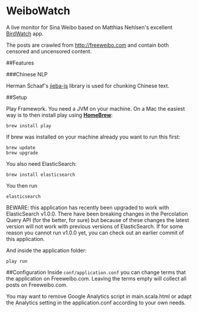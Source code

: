 WeiboWatch
==========

A live monitor for Sina Weibo based on Matthias Nehlsen's excellent <a href="https://github.com/matthiasn/BirdWatch">BirdWatch</a> app.

The posts are crawled from http://freeweibo.com and contain both censored and uncensored content.

##Features

###Chinese NLP

Herman Schaaf's <a href="https://github.com/hermanschaaf/jieba-js">jieba-js</a> library is used for chunking Chinese text.

##Setup

Play Framework. You need a JVM on your machine. On a Mac the easiest way is to then install play using **[HomeBrew](http://brew.sh)**: 
 
    brew install play
    
If brew was installed on your machine already you want to run this first: 

    brew update
    brew upgrade

You also need ElasticSearch:
 
    brew install elasticsearch

    
You then run

    elasticsearch

BEWARE: this application has recently been upgraded to work with ElasticSearch v1.0.0. There have been breaking changes in the Percolation Query API (for the better, for sure) but because of these changes the latest version will not work with previous versions of ElasticSearch. If for some reason you cannot run v1.0.0 yet, you can check out an earlier commit of this application.
    
And inside the application folder:
    
    play run

##Configuration
Inside `conf/application.conf` you can change terms that the application on Freeweibo.com. Leaving the terms empty will collect all posts on Freeweibo.com. 

You may want to remove Google Analytics script in main.scala.html or adapt the Analytics setting in the application.conf according to your own needs.
